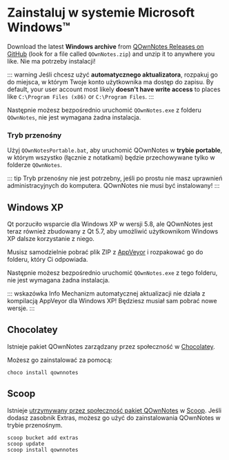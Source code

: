 # Zainstaluj w systemie Microsoft Windows™

Download the latest **Windows archive** from [QOwnNotes Releases on GitHub](https://github.com/pbek/QOwnNotes/releases) (look for a file called `QOwnNotes.zip`) and unzip it to anywhere you like. Nie ma potrzeby instalacji!

::: warning
Jeśli chcesz użyć **automatycznego aktualizatora**, rozpakuj go do miejsca, w którym Twoje konto użytkownika ma dostęp do zapisu. By default, your user account most likely **doesn't have write access** to places like `C:\Program Files (x86)` or `C:\Program Files`.
:::

Następnie możesz bezpośrednio uruchomić `QOwnNotes.exe` z folderu `QOwnNotes`, nie jest wymagana żadna instalacja.

### Tryb przenośny

Użyj `QOwnNotesPortable.bat`, aby uruchomić QOwnNotes w **trybie portable**, w którym wszystko (łącznie z notatkami) będzie przechowywane tylko w folderze `QOwnNotes`.

::: tip
Tryb przenośny nie jest potrzebny, jeśli po prostu nie masz uprawnień administracyjnych do komputera. QOwnNotes nie musi być instalowany!
:::

## Windows XP

Qt porzuciło wsparcie dla Windows XP w wersji 5.8, ale QOwnNotes jest teraz również zbudowany z Qt 5.7, aby umożliwić użytkownikom Windows XP dalsze korzystanie z niego.

Musisz samodzielnie pobrać plik ZIP z [AppVeyor](https://ci.appveyor.com/project/pbek/qownnotes/build/artifacts) i rozpakować go do folderu, który Ci odpowiada.

Następnie możesz bezpośrednio uruchomić `QOwnNotes.exe` z tego folderu, nie jest wymagana żadna instalacja.

::: wskazówka Info
Mechanizm automatycznej aktualizacji nie działa z kompilacją AppVeyor dla Windows XP!
Będziesz musiał sam pobrać nowe wersje.
:::

## Chocolatey

Istnieje pakiet QOwnNotes zarządzany przez społeczność w [Chocolatey](https://chocolatey.org/packages/qownnotes/).

Możesz go zainstalować za pomocą:

```shell
choco install qownnotes
```

## Scoop

Istnieje [utrzymywany przez społeczność pakiet QOwnNotes](https://github.com/ScoopInstaller/Extras/blob/master/bucket/qownnotes.json) w [Scoop](https://scoop.sh/). Jeśli dodasz zasobnik Extras, możesz go użyć do zainstalowania QOwnNotes w trybie przenośnym.

```shell
scoop bucket add extras
scoop update
scoop install qownnotes
```
